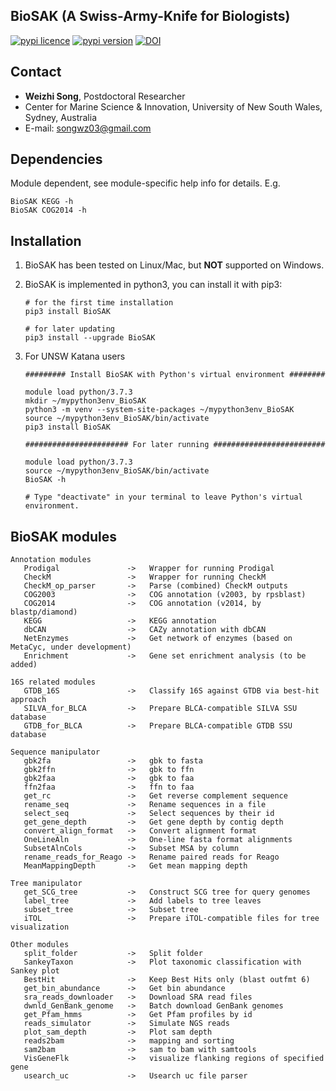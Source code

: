 
## BioSAK (A Swiss-Army-Knife for Biologists)

[![pypi licence ](https://img.shields.io/pypi/l/BioSAK.svg)](https://opensource.org/licenses/gpl-3.0.html)
[![pypi version ](https://img.shields.io/pypi/v/BioSAK.svg)](https://pypi.python.org/pypi/BioSAK) 
[![DOI](https://zenodo.org/badge/DOI/10.5281/zenodo.4070001.svg)](https://doi.org/10.5281/zenodo.4070001)


Contact
---

+ **Weizhi Song**, Postdoctoral Researcher
+ Center for Marine Science & Innovation, University of New South Wales, Sydney, Australia
+ E-mail: songwz03@gmail.com

Dependencies
---

Module dependent, see module-specific help info for details. E.g.

    BioSAK KEGG -h
    BioSAK COG2014 -h

Installation
---

1. BioSAK has been tested on Linux/Mac, but **NOT** supported on Windows.

1. BioSAK is implemented in python3, you can install it with pip3:

       # for the first time installation
       pip3 install BioSAK
      
       # for later updating
       pip3 install --upgrade BioSAK
      
1. For UNSW Katana users

       ######### Install BioSAK with Python's virtual environment ########

       module load python/3.7.3
       mkdir ~/mypython3env_BioSAK
       python3 -m venv --system-site-packages ~/mypython3env_BioSAK
       source ~/mypython3env_BioSAK/bin/activate
       pip3 install BioSAK

       ####################### For later running #########################

       module load python/3.7.3
       source ~/mypython3env_BioSAK/bin/activate
       BioSAK -h
              
       # Type "deactivate" in your terminal to leave Python's virtual environment.


BioSAK modules
---

    Annotation modules
       Prodigal               ->   Wrapper for running Prodigal
       CheckM                 ->   Wrapper for running CheckM
       CheckM_op_parser       ->   Parse (combined) CheckM outputs
       COG2003                ->   COG annotation (v2003, by rpsblast)
       COG2014                ->   COG annotation (v2014, by blastp/diamond)
       KEGG                   ->   KEGG annotation
       dbCAN                  ->   CAZy annotation with dbCAN
       NetEnzymes             ->   Get network of enzymes (based on MetaCyc, under development)   
       Enrichment             ->   Gene set enrichment analysis (to be added)
    
    16S related modules
       GTDB_16S               ->   Classify 16S against GTDB via best-hit approach
       SILVA_for_BLCA         ->   Prepare BLCA-compatible SILVA SSU database
       GTDB_for_BLCA          ->   Prepare BLCA-compatible GTDB SSU database
       
    Sequence manipulator
       gbk2fa                 ->   gbk to fasta
       gbk2ffn                ->   gbk to ffn
       gbk2faa                ->   gbk to faa
       ffn2faa                ->   ffn to faa
       get_rc                 ->   Get reverse complement sequence
       rename_seq             ->   Rename sequences in a file
       select_seq             ->   Select sequences by their id
       get_gene_depth         ->   Get gene depth by contig depth
       convert_align_format   ->   Convert alignment format
       OneLineAln             ->   One-line fasta format alignments
       SubsetAlnCols          ->   Subset MSA by column
       rename_reads_for_Reago ->   Rename paired reads for Reago
       MeanMappingDepth       ->   Get mean mapping depth 

    Tree manipulator
       get_SCG_tree           ->   Construct SCG tree for query genomes
       label_tree             ->   Add labels to tree leaves
       subset_tree            ->   Subset tree
       iTOL                   ->   Prepare iTOL-compatible files for tree visualization
         
    Other modules
       split_folder           ->   Split folder
       SankeyTaxon            ->   Plot taxonomic classification with Sankey plot
       BestHit                ->   Keep Best Hits only (blast outfmt 6)
       get_bin_abundance      ->   Get bin abundance
       sra_reads_downloader   ->   Download SRA read files
       dwnld_GenBank_genome   ->   Batch download GenBank genomes
       get_Pfam_hmms          ->   Get Pfam profiles by id
       reads_simulator        ->   Simulate NGS reads
       plot_sam_depth         ->   Plot sam depth
       reads2bam              ->   mapping and sorting
       sam2bam                ->   sam to bam with samtools
       VisGeneFlk             ->   visualize flanking regions of specified gene
       usearch_uc             ->   Usearch uc file parser


